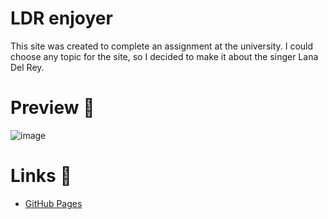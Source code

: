 # LDR enjoyer
This site was created to complete an assignment at the university. 
I could choose any topic for the site, so I decided to make it about the singer Lana Del Rey.

# Preview :newspaper:

![image](https://user-images.githubusercontent.com/70683676/188811826-e80e43ca-14d4-4dc4-b9d2-3c3befa3b769.png)

# Links :link:

- [GitHub Pages](https://catsbyy.github.io/ldr-enjoyer/)


